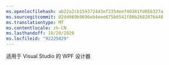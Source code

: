 ```yaml
---
ms.openlocfilehash: ab22a2cb159372443ef2354eef40381fd056327a
ms.sourcegitcommit: 02dd069b9696eb4eee675b6541f86b2602076448
ms.translationtype: MT
ms.contentlocale: zh-CN
ms.lasthandoff: 10/20/2020
ms.locfileid: "92225029"
---
```

适用于 Visual Studio 的 WPF 设计器